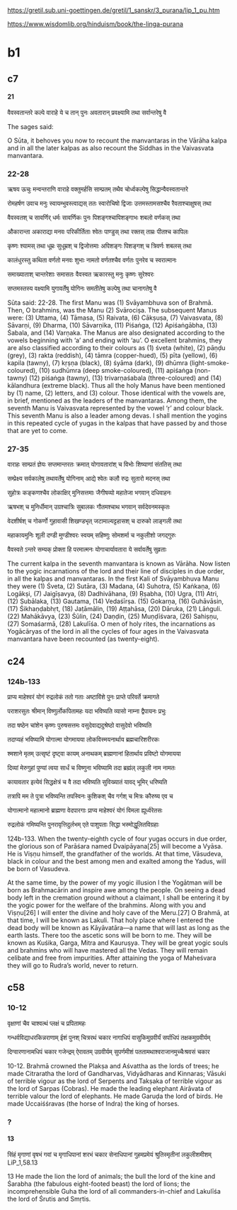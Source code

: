 
https://gretil.sub.uni-goettingen.de/gretil/1_sanskr/3_purana/lip_1_pu.htm

https://www.wisdomlib.org/hinduism/book/the-linga-purana

# b1
## c7
#### 21
वैवस्वतान्तरे कल्पे वाराहे ये च तान् पुनः अवतारान् प्रवक्ष्यामि तथा सर्वान्तरेषु वै

The sages said:

O Sūta, it behoves you now to recount the manvantaras in the Vārāha kalpa and in all the later kalpas as also recount the Siddhas in the Vaivasvata manvantara.
### 22-28
ऋषय ऊचुः मन्वन्तराणि वाराहे वक्तुमर्हसि साम्प्रतम् तथैव चोर्ध्वकल्पेषु सिद्धान्वैवस्वतान्तरे 

रोमहर्षण उवाच मनुः स्वायम्भुवस्त्वाद्यस् ततः स्वारोचिषो द्विजाः उत्तमस्तामसश्चैव रैवताश्चाक्षुषस् तथा 

वैवस्वतश् च सावर्णिर् धर्मः सावर्णिकः पुनः पिशङ्गश्चापिशङ्गाभः शबलो वर्णकस् तथा 

औकारान्ता अकाराद्या मनवः परिकीर्तिताः श्वेतः पाण्डुस् तथा रक्तस् ताम्रः पीतश्च कापिलः 

कृष्णः श्यामस् तथा धूम्रः सुधूम्रश् च द्विजोत्तमाः अपिशङ्गः पिशङ्गश् च त्रिवर्णः शबलस् तथा 

कालंधुरस्तु कथिता वर्णतो मनवः शुभाः नामतो वर्णतश्चैव वर्णतः पुनरेव च स्वरात्मानः 

समाख्याताश् चान्तरेशाः समासतः वैवस्वत ऋकारस्तु मनुः कृष्णः सुरेश्वरः 

सप्तमस्तस्य वक्ष्यामि युगावर्तेषु योगिनः समतीतेषु कल्पेषु तथा चानागतेषु वै


Sūta said:
22-28. The first Manu was (1) Svāyambhuva son of Brahmā. Then, O brahmins, was the Manu (2) Svārociṣa. The subsequent Manus were: (3) Uttama, (4) Tāmasa, (5) Raivata, (6) Cākṣuṣa, (7) Vaivasvata, (8) Sāvarṇi, (9) Dharma, (10) Sāvarṇika, (11) Piśaṅga, (12) Apiśaṅgābha, (13) Śabala, and (14) Varṇaka. The Manus are also designated according to the vowels beginning with ‘a’ and ending with ‘au’. O excellent brahmins, they are also classified according to their colours as (1) śveta (white), (2) pāṇḍu (grey), (3) rakta (reddish), (4) tāmra (copper-hued), (5) pīta (yellow), (6) kapila (tawny), (7) kṛṣṇa (black), (8) śyāma (dark), (9) dhūmra (light-smoke-coloured), (10) sudhūmra (deep smoke-coloured), (11) apiśaṅga (non-tawny) (12) piśaṅga (tawny), (13) trivarṇaśabala (three-coloured) and (14) kālandhura (extreme black). Thus all the holy Manus have been mentioned by (1) name, (2) letters, and (3) colour. Those identical with the vowels are, in brief, mentioned as the leaders of the manvantaras. Among them, the seventh Manu is Vaivasvata represented by the vowel ‘ṛ’ and colour black. This seventh Manu is also a leader among devas. I shall mention the yogins in this repeated cycle of yugas in the kalpas that have passed by and those that are yet to come.
### 27-35
वाराहः साम्प्रतं ज्ञेयः सप्तमान्तरतः क्रमात् योगावतारांश् च विभोः शिष्याणां संततिस् तथा 

सम्प्रेक्ष्य सर्वकालेषु तथावर्तेषु योगिनाम् आद्ये श्वेतः कलौ रुद्रः सुतारो मदनस् तथा 

सुहोत्रः कङ्कणश्चैव लोकाक्षिर् मुनिसत्तमाः जैगीषव्यो महातेजा भगवान् दधिवाहनः 

ऋषभश् च मुनिर्धीमान् उग्रश्चात्रिः सुबालकः गौतमश्चाथ भगवान् सर्वदेवनमस्कृतः 

वेदशीर्षश् च गोकर्णो गुहावासी शिखण्डभृत् जटामाल्यट्टहासश् च दारुको लाङ्गली तथा 

महाकायमुनिः शूली दण्डी मुण्डीश्वरः स्वयम् सहिष्णुः सोमशर्मा च नकुलीशो जगद्गुरुः 

वैवस्वते ऽन्तरे सम्यक् प्रोक्ता हि परमात्मनः योगाचार्यावतारा ये सर्वावर्तेषु सुव्रताः


The current kalpa in the seventh manvantara is known as Vārāha. Now listen to the yogic incarnations of the lord and their line of disciples in due order, in all the kalpas and manvantaras. In the first Kali of Svāyambhuva Manu they were (1) Śveta, (2) Sutāra, (3) Madana, (4) Suhotra, (5) Kaṅkaṇa, (6) Logākṣi, (7) Jaigīṣavya, (8) Dadhivāhana, (9) Ṛṣabha, (10) Ugra, (11) Atri, (12) Subālaka, (13) Gautama, (14) Vedaśīrṣa. (15) Gokarṇa, (16) Guhāvāsin, (17) Śikhaṇḍabhṛt, (18) Jaṭāmālin, (19) Aṭṭahāsa, (20) Dāruka, (21) Lāṅguli. (22) Mahākāvya, (23) Śūlin, (24) Daṇḍin, (25) Muṇḍīśvara, (26) Sahiṣṇu, (27) Somaśarmā, (28) Lakulīśa. O men of holy rites, the incarnations as Yogācāryas of the lord in all the cycles of four ages in the Vaivasvata manvantara have been recounted (as twenty-eight).
## c24
### 124b-133
प्राप्य माहेश्वरं योगं रुद्रलोकं ततो गताः अष्टाविंशे पुनः प्राप्ते परिवर्ते क्रमागते 

पराशरसुतः श्रीमान् विष्णुर्लोकपितामहः यदा भविष्यति व्यासो नाम्ना द्वैपायनः प्रभुः 

तदा षष्ठेन चांशेन कृष्णः पुरुषसत्तमः वसुदेवाद्यदुश्रेष्ठो वासुदेवो भविष्यति 

तदाप्यहं भविष्यामि योगात्मा योगमायया लोकविस्मयनार्थाय ब्रह्मचारिशरीरकः 

श्मशाने मृतम् उत्सृष्टं दृष्ट्वा कायम् अनाथकम् ब्राह्मणानां हितार्थाय प्रविष्टो योगमायया 

दिव्यां मेरुगुहां पुण्यां त्वया सार्धं च विष्णुना भविष्यामि तदा ब्रह्मंल् लकुली नाम नामतः 

कायावतार इत्येवं सिद्धक्षेत्रं च वै तदा भविष्यति सुविख्यातं यावद् भूमिर् धरिष्यति 

तत्रापि मम ते पुत्रा भविष्यन्ति तपस्विनः कुशिकश् चैव गर्गश् च मित्रः कौरुष्य एव च 

योगात्मानो महात्मानो ब्राह्मणा वेदपारगाः प्राप्य माहेश्वरं योगं विमला ह्यूर्ध्वरेतसः 

रुद्रलोकं गमिष्यन्ति पुनरावृत्तिदुर्लभम् एते पाशुपताः सिद्धा भस्मोद्धूलितविग्रहाः


124b-133. When the twenty-eighth cycle of four yugas occurs in due order, the glorious son of Parāśara named Dvaipāyana[25] will become a Vyāsa. He is Viṣṇu himself, the grandfather of the worlds. At that time, Vāsudeva, black in colour and the best among men and exalted among the Yadus, will be born of Vasudeva. 

At the same time, by the power of my yogic illusion I the Yogātman will be born as Brahmacārin and inspire awe among the people. On seeing a dead body left in the cremation ground without a claimant, I shall be entering it by the yogic power for the welfare of the brahmins. Along with you and Viṣṇu[26] I will enter the divine and holy cave of the Meru.[27] O Brahmā, at that time, I will be known as Lakuli. That holy place where I entered the dead body will be known as Kāyāvatāra—a name that will last as long as the earth lasts. There too the ascetic sons will be born to me. They will be known as Kuśika, Garga, Mitra and Kauruṣya. They will be great yogic souls and brahmins who will have mastered all the Vedas. They will remain celibate and free from impurities. After attaining the yoga of Maheśvara they will go to Rudra’s world, never to return.
## c58
### 10-12
वृक्षाणां चैव चाश्वत्थं प्लक्षं च प्रपितामहः 

गन्धर्वविद्याधरकिन्नराणाम् ईशं पुनश् चित्ररथं चकार नागाधिपं वासुकिमुग्रवीर्यं सर्पाधिपं तक्षकमुग्रवीर्यम् 

दिग्वारणानामधिपं चकार गजेन्द्रम् ऐरावतम् उग्रवीर्यम् सुपर्णमीशं पततामथाश्वराजानमुच्चैःश्रवसं चकार


10-12. Brahmā crowned the Plakṣa and Aśvattha as the lords of trees; he made Citraratha the lord of Gandharvas, Vidyādharas and Kinnaras; Vāsuki of terrible vigour as the lord of Serpents and Takṣaka of terrible vigour as the lord of Sarpas (Cobras). He made the leading elephant Airāvata of terrible valour the lord of elephants. He made Garuḍa the lord of birds. He made Uccaiśśravas (the horse of Indra) the king of horses.
### ?
#### 13
सिंहं मृगाणां वृषभं गवां च मृगाधिपानां शरभं चकार 
सेनाधिपानां गुहमप्रमेयं श्रुतिस्मृतीनां लकुलीशमीशम्   LiP_1,58.13   

13 He made the lion the lord of animals; the bull the lord of the kine and Śarabha (the fabulous eight-footed beast) the lord of lions; the incomprehensible Guha the lord of all commanders-in-chief and Lakulīśa the lord of Śrutis and Smṛtis.